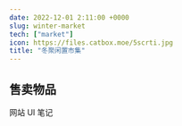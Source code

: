 ```yaml
---
date: 2022-12-01 2:11:00 +0000
slug: winter-market
tech: ["market"]
icon: https://files.catbox.moe/5scrti.jpg
title: "冬聚闲置市集"
---
```



## 售卖物品

网站
UI 笔记